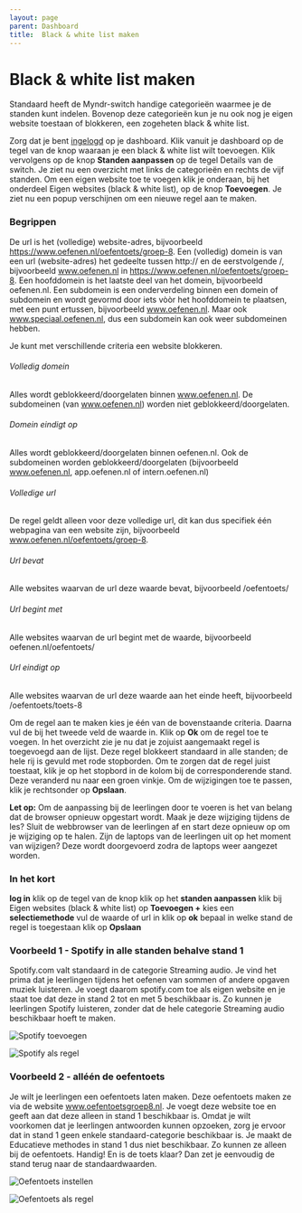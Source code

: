 ```yaml
---
layout: page
parent: Dashboard
title:  Black & white list maken 
---
```


# Black & white list maken

Standaard heeft de Myndr-switch handige categorieën waarmee je de standen kunt indelen. Bovenop deze categorieën kun je nu ook nog je eigen website toestaan of blokkeren, een zogeheten black & white list.

Zorg dat je bent [ingelogd](https://admin.myndr.net/auth/login-admin) op je dashboard. Klik vanuit je dashboard op de tegel van de knop waaraan je een black & white list wilt toevoegen. Klik vervolgens op de knop **Standen aanpassen** op de tegel Details van de switch. Je ziet nu een overzicht met links de categorieën en rechts de vijf standen.
Om een eigen website toe te voegen klik je onderaan, bij het onderdeel Eigen websites (black & white list), op de knop **Toevoegen**. Je ziet nu een popup verschijnen om een nieuwe regel aan te maken. 

### Begrippen
De url is het (volledige) website-adres, bijvoorbeeld https://www.oefenen.nl/oefentoets/groep-8.
Een (volledig) domein is van een url (website-adres) het gedeelte tussen http:// en de eerstvolgende /, bijvoorbeeld www.oefenen.nl in https://www.oefenen.nl/oefentoets/groep-8.
Een hoofddomein is het laatste deel van het domein, bijvoorbeeld oefenen.nl.
Een subdomein is een onderverdeling binnen een domein of subdomein en wordt gevormd door iets vòòr het hoofddomein te plaatsen, met een punt ertussen, bijvoorbeeld www.oefenen.nl. Maar ook www.speciaal.oefenen.nl, dus een subdomein kan ook weer subdomeinen hebben. 


Je kunt met verschillende criteria een website blokkeren.

###### Volledig domein
Alles wordt geblokkeerd/doorgelaten binnen www.oefenen.nl. 
De subdomeinen (van www.oefenen.nl) worden niet geblokkeerd/doorgelaten.

###### Domein eindigt op
Alles wordt geblokkeerd/doorgelaten binnen oefenen.nl.
Ook de subdomeinen worden geblokkeerd/doorgelaten (bijvoorbeeld www.oefenen.nl, app.oefenen.nl of intern.oefenen.nl)

###### Volledige url
De regel geldt alleen voor deze volledige url, dit kan dus specifiek één webpagina van een website zijn, bijvoorbeeld www.oefenen.nl/oefentoets/groep-8.

###### Url bevat
Alle websites waarvan de url deze waarde bevat, bijvoorbeeld /oefentoets/

###### Url begint met
Alle websites waarvan de url begint met de waarde, bijvoorbeeld oefenen.nl/oefentoets/

###### Url eindigt op
Alle websites waarvan de url deze waarde aan het einde heeft, bijvoorbeeld /oefentoets/toets-8

Om de regel aan te maken kies je één van de bovenstaande criteria. Daarna vul de bij het tweede veld de waarde in. Klik op **Ok** om de regel toe te voegen.
In het overzicht zie je nu dat je zojuist aangemaakt regel is toegevoegd aan de lijst. Deze regel blokkeert standaard in alle standen; de hele rij is gevuld met rode stopborden. Om te zorgen dat de regel juist toestaat, klik je op het stopbord in de kolom bij de corresponderende stand. Deze veranderd nu naar een groen vinkje. Om de wijzigingen toe te passen, klik je rechtsonder op **Opslaan**.

**Let op:** Om de aanpassing bij de leerlingen door te voeren is het van belang dat de browser opnieuw opgestart wordt.
Maak je deze wijziging tijdens de les? Sluit de webbrowser van de leerlingen af en start deze opnieuw op om je wijziging op te halen. 
Zijn de laptops van de leerlingen uit op het moment van wijzigen? Deze wordt doorgevoerd zodra de laptops weer aangezet worden.

### In het kort
**log in**
klik op de tegel van de knop
klik op het **standen aanpassen**
klik bij Eigen websites (black & white list) op **Toevoegen +**
kies een **selectiemethode**
vul de waarde of url in
klik op **ok**
bepaal in welke stand de regel is toegestaan
klik op **Opslaan**

### Voorbeeld 1 - Spotify in alle standen behalve stand 1
Spotify.com valt standaard in de categorie Streaming audio. 
Je vind het prima dat je leerlingen tijdens het oefenen van sommen of andere opgaven muziek luisteren. Je voegt daarom spotify.com toe als eigen website en je staat toe dat deze in stand 2 tot en met 5 beschikbaar is. 
Zo kunnen je leerlingen Spotify luisteren, zonder dat de hele categorie Streaming audio beschikbaar hoeft te maken.

![Spotify toevoegen](https://permalink.myndr.net/knowledgebase/spotify_2rgp3f.png)

![Spotify als regel](https://permalink.myndr.net/knowledgebase/spotify-2_gmh86s.png)

### Voorbeeld 2 - alléén de oefentoets
Je wilt je leerlingen een oefentoets laten maken. Deze oefentoets maken ze via de website www.oefentoetsgroep8.nl. Je voegt deze website toe en geeft aan dat deze alleen in stand 1 beschikbaar is. 
Omdat je wilt voorkomen dat je leerlingen antwoorden kunnen opzoeken, zorg je ervoor dat in stand 1 geen enkele standaard-categorie beschikbaar is. Je maakt de Educatieve methodes in stand 1 dus niet beschikbaar. 
Zo kunnen ze alleen bij de oefentoets. Handig! En is de toets klaar? Dan zet je eenvoudig de stand terug naar de standaardwaarden.

![Oefentoets instellen](https://permalink.myndr.net/knowledgebase/oefentoets-1_cjlcbw.png)


![Oefentoets als regel](https://permalink.myndr.net/knowledgebase/oefentoets-2_v44dlc.png)


 
 


